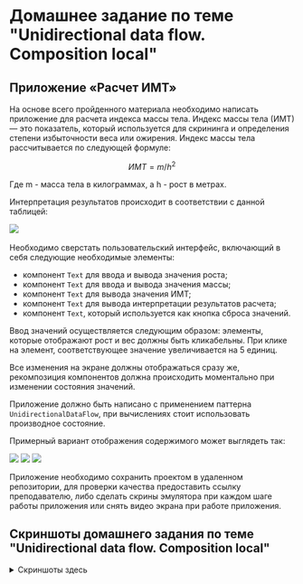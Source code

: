 # Домашнее задание по теме "Unidirectional data flow. Composition local"

## Приложение «Расчет ИМТ»

На основе всего пройденного материала необходимо написать приложение для расчета индекса массы тела. Индекс массы тела (ИМТ) — это показатель, который используется для скрининга и определения степени избыточности веса или ожирения. Индекс массы тела рассчитывается по следующей формуле:

$$ ИМТ = m/h^2 $$

Где m - масса тела в килограммах, а h - рост в метрах.

Интерпретация результатов происходит в соответствии с данной таблицей:

![](https://static.tildacdn.com/tild6661-6362-4639-a537-376431353435/2.png)

Необходимо сверстать пользовательский интерфейс, включающий в себя следующие необходимые элементы:

- компонент `Text` для ввода и вывода значения роста;
- компонент `Text` для ввода и вывода значения массы;
- компонент `Text` для вывода значения ИМТ;
- компонент `Text` для вывода интерпретации результатов расчета;
- компонент `Text`, который используется как кнопка сброса значений.

Ввод значений осуществляется следующим образом: элементы, которые отображают рост и вес должны быть кликабельны. При клике на элемент, соответствующее значение увеличивается на 5 единиц.

Все изменения на экране должны отображаться сразу же, рекомпозиция компонентов должна происходить моментально при изменении состояния значений.

Приложение должно быть написано с применением паттерна `UnidirectionalDataFlow`, при вычислениях стоит использовать производное состояние.

Примерный вариант отображения содержимого может выглядеть так:

![](https://static.tildacdn.com/tild3963-3965-4661-b433-303866346663/3.png)
![](https://static.tildacdn.com/tild6561-6431-4761-b733-313034376638/4.png)
![](https://static.tildacdn.com/tild3534-3433-4232-b436-333232306434/5.png)

Приложение необходимо сохранить проектом в удаленном репозитории, для проверки качества предоставить ссылку преподавателю, либо сделать скрины эмулятора при каждом шаге работы приложения или снять видео экрана при работе приложения.

## Скриншоты домашнего задания по теме "Unidirectional data flow. Composition local"

<details>

<summary>
Скриншоты здесь
</summary>

![](md/1.png)
![](md/2.png)
![](md/3.png)
![](md/4.png)
![](md/5.png)
![](md/6.png)

</details>